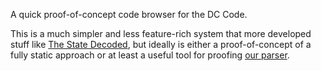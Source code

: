 A quick proof-of-concept code browser for the DC Code.

This is a much simpler and less feature-rich system that more developed
stuff like [The State Decoded](http://www.statedecoded.com/), but ideally
is either a proof-of-concept of a fully static approach or at least a useful
tool for proofing [our parser](https://github.com/openlawdc/dc-decoded).
